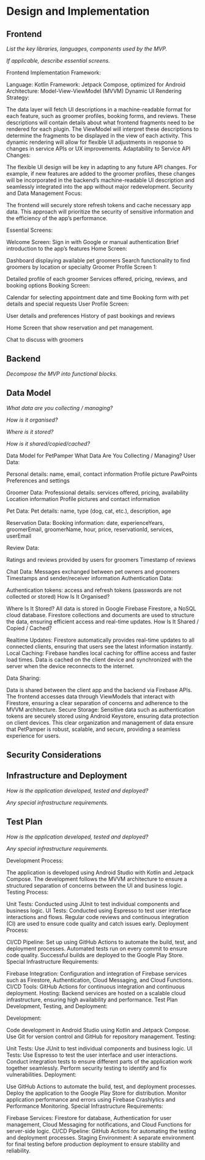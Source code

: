 # Design and Implementation

## Frontend

*List the key libraries, languages, components used by the MVP.*


*If applicable, describe essential screens.*

Frontend
Implementation Framework:

Language: Kotlin
Framework: Jetpack Compose, optimized for Android
Architecture: Model-View-ViewModel (MVVM)
Dynamic UI Rendering Strategy:

The data layer will fetch UI descriptions in a machine-readable format for each feature, such as groomer profiles, booking forms, and reviews.
These descriptions will contain details about what frontend fragments need to be rendered for each plugin.
The ViewModel will interpret these descriptions to determine the fragments to be displayed in the view of each activity.
This dynamic rendering will allow for flexible UI adjustments in response to changes in service APIs or UX improvements.
Adaptability to Service API Changes:

The flexible UI design will be key in adapting to any future API changes. For example, if new features are added to the groomer profiles, these changes will be incorporated in the backend’s machine-readable UI description and seamlessly integrated into the app without major redevelopment.
Security and Data Management Focus:

The frontend will securely store refresh tokens and cache necessary app data.
This approach will prioritize the security of sensitive information and the efficiency of the app’s performance.

Essential Screens:

Welcome Screen:
Sign in with Google or manual authentication
Brief introduction to the app’s features
Home Screen:

Dashboard displaying available pet groomers
Search functionality to find groomers by location or specialty
Groomer Profile Screen 1:

Detailed profile of each groomer
Services offered, pricing, reviews, and booking options
Booking Screen:

Calendar for selecting appointment date and time
Booking form with pet details and special requests
User Profile Screen:

User details and preferences
History of past bookings and reviews

Home Screen that show reservation and pet management. 

Chat to discuss with groomers

## Backend

*Decompose the MVP into functional blocks.*

## Data Model

*What data are you collecting / managing?*

*How is it organised?*

*Where is it stored?*

*How is it shared/copied/cached?*

Data Model for PetPamper
What Data Are You Collecting / Managing?
User Data:

Personal details: name, email, contact information
Profile picture
PawPoints
Preferences and settings

Groomer Data:
Professional details: services offered, pricing, availability
Location information
Profile pictures and contact information

Pet Data:
Pet details: name, type (dog, cat, etc.), description, age

Reservation Data:
Booking information: date, experienceYears, groomerEmail, groomerName, hour, price, reservationId, services, userEmail

Review Data:

Ratings and reviews provided by users for groomers
Timestamp of reviews

Chat Data:
Messages exchanged between pet owners and groomers
Timestamps and sender/receiver information
Authentication Data:

Authentication tokens: access and refresh tokens (passwords are not collected or stored)
How Is It Organised?


Where Is It Stored?
All data is stored in Google Firebase Firestore, a NoSQL cloud database.
Firestore collections and documents are used to structure the data, ensuring efficient access and real-time updates.
How Is It Shared / Copied / Cached?

Realtime Updates: Firestore automatically provides real-time updates to all connected clients, ensuring that users see the latest information instantly.
Local Caching: Firebase handles local caching for offline access and faster load times. Data is cached on the client device and synchronized with the server when the device reconnects to the internet.

Data Sharing:

Data is shared between the client app and the backend via Firebase APIs.
The frontend accesses data through ViewModels that interact with Firestore, ensuring a clear separation of concerns and adherence to the MVVM architecture.
Secure Storage: Sensitive data such as authentication tokens are securely stored using Android Keystore, ensuring data protection on client devices.
This clear organization and management of data ensure that PetPamper is robust, scalable, and secure, providing a seamless experience for users.


## Security Considerations

## Infrastructure and Deployment

*How is the application developed, tested and deployed?*

*Any special infrastructure requirements.*

## Test Plan

*How is the application developed, tested and deployed?*

*Any special infrastructure requirements.*



Development Process:

The application is developed using Android Studio with Kotlin and Jetpack Compose.
The development follows the MVVM architecture to ensure a structured separation of concerns between the UI and business logic.
Testing Process:

Unit Tests: Conducted using JUnit to test individual components and business logic.
UI Tests: Conducted using Espresso to test user interface interactions and flows.
Regular code reviews and continuous integration (CI) are used to ensure code quality and catch issues early.
Deployment Process:

CI/CD Pipeline: Set up using GitHub Actions to automate the build, test, and deployment processes.
Automated tests run on every commit to ensure code quality.
Successful builds are deployed to the Google Play Store.
Special Infrastructure Requirements:

Firebase Integration: Configuration and integration of Firebase services such as Firestore, Authentication, Cloud Messaging, and Cloud Functions.
CI/CD Tools: GitHub Actions for continuous integration and continuous deployment.
Hosting: Backend services are hosted on a scalable cloud infrastructure, ensuring high availability and performance.
Test Plan
Development, Testing, and Deployment:

Development:

Code development in Android Studio using Kotlin and Jetpack Compose.
Use Git for version control and GitHub for repository management.
Testing:

Unit Tests: Use JUnit to test individual components and business logic.
UI Tests: Use Espresso to test the user interface and user interactions.
Conduct integration tests to ensure different parts of the application work together seamlessly.
Perform security testing to identify and fix vulnerabilities.
Deployment:

Use GitHub Actions to automate the build, test, and deployment processes.
Deploy the application to the Google Play Store for distribution.
Monitor application performance and errors using Firebase Crashlytics and Performance Monitoring.
Special Infrastructure Requirements:

Firebase Services: Firestore for database, Authentication for user management, Cloud Messaging for notifications, and Cloud Functions for server-side logic.
CI/CD Pipeline: GitHub Actions for automating the testing and deployment processes.
Staging Environment: A separate environment for final testing before production deployment to ensure stability and reliability.


